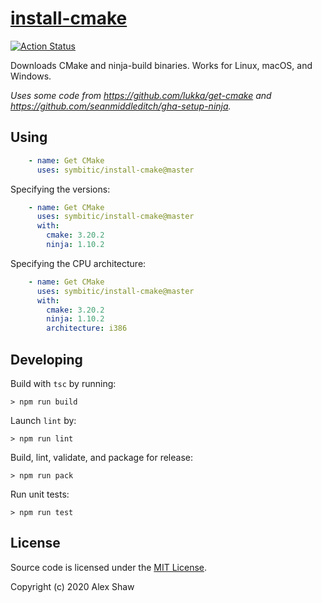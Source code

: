 # [install-cmake](https://github.com/marketplace/actions/install-cmake)

[![Action Status](https://github.com/Symbitic/install-cmake/workflows/build-test/badge.svg)](https://github.com/Symbitic/install-cmake/actions)

Downloads CMake and ninja-build binaries.
Works for Linux, macOS, and Windows.

*Uses some code from <https://github.com/lukka/get-cmake> and <https://github.com/seanmiddleditch/gha-setup-ninja>.*

## Using

```yaml
    - name: Get CMake
      uses: symbitic/install-cmake@master
```

Specifying the versions:

```yaml
    - name: Get CMake
      uses: symbitic/install-cmake@master
      with:
        cmake: 3.20.2
        ninja: 1.10.2
```

Specifying the CPU architecture:

```yaml
    - name: Get CMake
      uses: symbitic/install-cmake@master
      with:
        cmake: 3.20.2
        ninja: 1.10.2
        architecture: i386
```

## Developing

Build with `tsc` by running:

    > npm run build

Launch `lint` by:

    > npm run lint

Build, lint, validate, and package for release:

    > npm run pack

Run unit tests:

    > npm run test

## License

Source code is licensed under the [MIT License](LICENSE.md).

Copyright (c) 2020 Alex Shaw  
